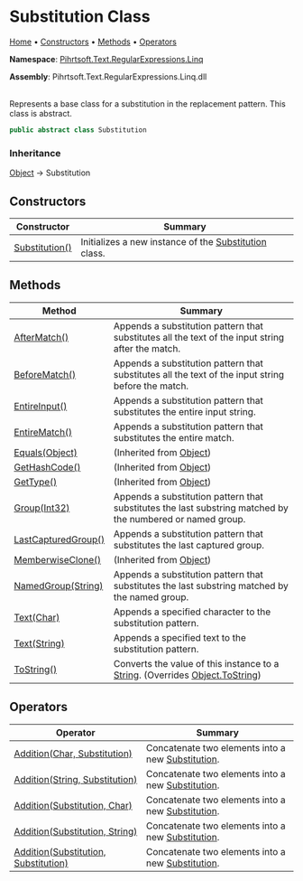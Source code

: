 # Substitution Class

[Home](../../../../../README.md) &#x2022; [Constructors](#constructors) &#x2022; [Methods](#methods) &#x2022; [Operators](#operators)

**Namespace**: [Pihrtsoft.Text.RegularExpressions.Linq](../README.md)

**Assembly**: Pihrtsoft\.Text\.RegularExpressions\.Linq\.dll

\
Represents a base class for a substitution in the replacement pattern\. This class is abstract\.

```csharp
public abstract class Substitution
```

### Inheritance

[Object](https://docs.microsoft.com/en-us/dotnet/api/system.object) &#x2192; Substitution

## Constructors

| Constructor | Summary |
| ----------- | ------- |
| [Substitution()](-ctor/README.md) | Initializes a new instance of the [Substitution](./README.md) class\. |

## Methods

| Method | Summary |
| ------ | ------- |
| [AfterMatch()](AfterMatch/README.md) | Appends a substitution pattern that substitutes all the text of the input string after the match\. |
| [BeforeMatch()](BeforeMatch/README.md) | Appends a substitution pattern that substitutes all the text of the input string before the match\. |
| [EntireInput()](EntireInput/README.md) | Appends a substitution pattern that substitutes the entire input string\. |
| [EntireMatch()](EntireMatch/README.md) | Appends a substitution pattern that substitutes the entire match\. |
| [Equals(Object)](https://docs.microsoft.com/en-us/dotnet/api/system.object.equals) |  \(Inherited from [Object](https://docs.microsoft.com/en-us/dotnet/api/system.object)\) |
| [GetHashCode()](https://docs.microsoft.com/en-us/dotnet/api/system.object.gethashcode) |  \(Inherited from [Object](https://docs.microsoft.com/en-us/dotnet/api/system.object)\) |
| [GetType()](https://docs.microsoft.com/en-us/dotnet/api/system.object.gettype) |  \(Inherited from [Object](https://docs.microsoft.com/en-us/dotnet/api/system.object)\) |
| [Group(Int32)](Group/README.md) | Appends a substitution pattern that substitutes the last substring matched by the numbered or named group\. |
| [LastCapturedGroup()](LastCapturedGroup/README.md) | Appends a substitution pattern that substitutes the last captured group\. |
| [MemberwiseClone()](https://docs.microsoft.com/en-us/dotnet/api/system.object.memberwiseclone) |  \(Inherited from [Object](https://docs.microsoft.com/en-us/dotnet/api/system.object)\) |
| [NamedGroup(String)](NamedGroup/README.md) | Appends a substitution pattern that substitutes the last substring matched by the named group\. |
| [Text(Char)](Text/README.md#Pihrtsoft_Text_RegularExpressions_Linq_Substitution_Text_System_Char_) | Appends a specified character to the substitution pattern\. |
| [Text(String)](Text/README.md#Pihrtsoft_Text_RegularExpressions_Linq_Substitution_Text_System_String_) | Appends a specified text to the substitution pattern\. |
| [ToString()](ToString/README.md) | Converts the value of this instance to a [String](https://docs.microsoft.com/en-us/dotnet/api/system.string)\. \(Overrides [Object.ToString](https://docs.microsoft.com/en-us/dotnet/api/system.object.tostring)\) |

## Operators

| Operator | Summary |
| -------- | ------- |
| [Addition(Char, Substitution)](op_Addition/README.md#Pihrtsoft_Text_RegularExpressions_Linq_Substitution_op_Addition_System_Char_Pihrtsoft_Text_RegularExpressions_Linq_Substitution_) | Concatenate two elements into a new [Substitution](./README.md)\. |
| [Addition(String, Substitution)](op_Addition/README.md#Pihrtsoft_Text_RegularExpressions_Linq_Substitution_op_Addition_System_String_Pihrtsoft_Text_RegularExpressions_Linq_Substitution_) | Concatenate two elements into a new [Substitution](./README.md)\. |
| [Addition(Substitution, Char)](op_Addition/README.md#Pihrtsoft_Text_RegularExpressions_Linq_Substitution_op_Addition_Pihrtsoft_Text_RegularExpressions_Linq_Substitution_System_Char_) | Concatenate two elements into a new [Substitution](./README.md)\. |
| [Addition(Substitution, String)](op_Addition/README.md#Pihrtsoft_Text_RegularExpressions_Linq_Substitution_op_Addition_Pihrtsoft_Text_RegularExpressions_Linq_Substitution_System_String_) | Concatenate two elements into a new [Substitution](./README.md)\. |
| [Addition(Substitution, Substitution)](op_Addition/README.md#Pihrtsoft_Text_RegularExpressions_Linq_Substitution_op_Addition_Pihrtsoft_Text_RegularExpressions_Linq_Substitution_Pihrtsoft_Text_RegularExpressions_Linq_Substitution_) | Concatenate two elements into a new [Substitution](./README.md)\. |

